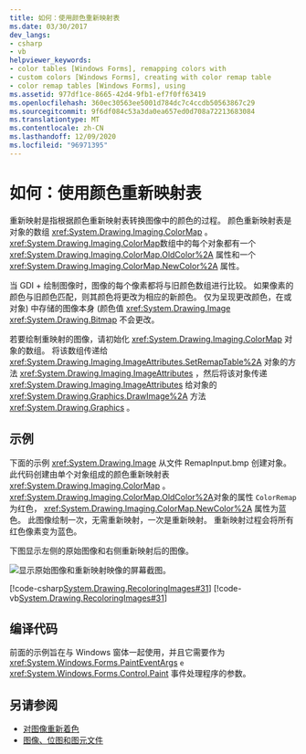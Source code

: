 ```yaml
---
title: 如何：使用颜色重新映射表
ms.date: 03/30/2017
dev_langs:
- csharp
- vb
helpviewer_keywords:
- color tables [Windows Forms], remapping colors with
- custom colors [Windows Forms], creating with color remap table
- color remap tables [Windows Forms], using
ms.assetid: 977df1ce-8665-42d4-9fb1-ef7f0ff63419
ms.openlocfilehash: 360ec30563ee5001d784dc7c4ccdb50563867c29
ms.sourcegitcommit: 9f6df084c53a3da0ea657ed0d708a72213683084
ms.translationtype: MT
ms.contentlocale: zh-CN
ms.lasthandoff: 12/09/2020
ms.locfileid: "96971395"
---
```

# <a name="how-to-use-a-color-remap-table"></a>如何：使用颜色重新映射表
重新映射是指根据颜色重新映射表转换图像中的颜色的过程。 颜色重新映射表是对象的数组 <xref:System.Drawing.Imaging.ColorMap> 。 <xref:System.Drawing.Imaging.ColorMap>数组中的每个对象都有一个 <xref:System.Drawing.Imaging.ColorMap.OldColor%2A> 属性和一个 <xref:System.Drawing.Imaging.ColorMap.NewColor%2A> 属性。  
  
 当 GDI + 绘制图像时，图像的每个像素都将与旧颜色数组进行比较。 如果像素的颜色与旧颜色匹配，则其颜色将更改为相应的新颜色。 仅为呈现更改颜色，在或对象) 中存储的图像本身 (颜色值 <xref:System.Drawing.Image> <xref:System.Drawing.Bitmap> 不会更改。  
  
 若要绘制重映射的图像，请初始化 <xref:System.Drawing.Imaging.ColorMap> 对象的数组。 将该数组传递给 <xref:System.Drawing.Imaging.ImageAttributes.SetRemapTable%2A> 对象的方法 <xref:System.Drawing.Imaging.ImageAttributes> ，然后将该对象传递 <xref:System.Drawing.Imaging.ImageAttributes> 给对象的 <xref:System.Drawing.Graphics.DrawImage%2A> 方法 <xref:System.Drawing.Graphics> 。  
  
## <a name="example"></a>示例  
 下面的示例 <xref:System.Drawing.Image> 从文件 RemapInput.bmp 创建对象。 此代码创建由单个对象组成的颜色重新映射表 <xref:System.Drawing.Imaging.ColorMap> 。 <xref:System.Drawing.Imaging.ColorMap.OldColor%2A>对象的属性 `ColorRemap` 为红色， <xref:System.Drawing.Imaging.ColorMap.NewColor%2A> 属性为蓝色。 此图像绘制一次，无需重新映射，一次是重新映射。 重新映射过程会将所有红色像素变为蓝色。  
  
 下图显示左侧的原始图像和右侧重新映射后的图像。  
  
 ![显示原始图像和重新映射映像的屏幕截图。](./media/how-to-use-a-color-remap-table/original-image-remap-colors.png)  
  
 [!code-csharp[System.Drawing.RecoloringImages#31](~/samples/snippets/csharp/VS_Snippets_Winforms/System.Drawing.RecoloringImages/CS/Class1.cs#31)]
 [!code-vb[System.Drawing.RecoloringImages#31](~/samples/snippets/visualbasic/VS_Snippets_Winforms/System.Drawing.RecoloringImages/VB/Class1.vb#31)]  
  
## <a name="compiling-the-code"></a>编译代码  
 前面的示例旨在与 Windows 窗体一起使用，并且它需要作为 <xref:System.Windows.Forms.PaintEventArgs> `e` <xref:System.Windows.Forms.Control.Paint> 事件处理程序的参数。  
  
## <a name="see-also"></a>另请参阅

- [对图像重新着色](recoloring-images.md)
- [图像、位图和图元文件](images-bitmaps-and-metafiles.md)
